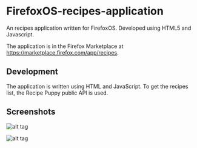 FirefoxOS-recipes-application
=============================

An recipes application written for FirefoxOS. Developed using HTML5 and Javascript.

The application is in the Firefox Marketplace at https://marketplace.firefox.com/app/recipes.

Development
-----------

The application is written using HTML and JavaScript. To get the recipes list, the Recipe Puppy
public API is used.

Screenshots
-----------

![alt tag](http://marketplace.cdn.mozilla.net/img/uploads/previews/full/108/108364.png?modified=1374067197)

![alt tag](http://marketplace.cdn.mozilla.net/img/uploads/previews/full/108/108366.png?modified=1374067197)
